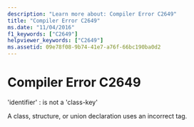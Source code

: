 ```yaml
---
description: "Learn more about: Compiler Error C2649"
title: "Compiler Error C2649"
ms.date: "11/04/2016"
f1_keywords: ["C2649"]
helpviewer_keywords: ["C2649"]
ms.assetid: 09e78f08-9b74-41e7-a76f-66bc190ba0d2
---
```

# Compiler Error C2649

'identifier' : is not a 'class-key'

A class, structure, or union declaration uses an incorrect tag.

